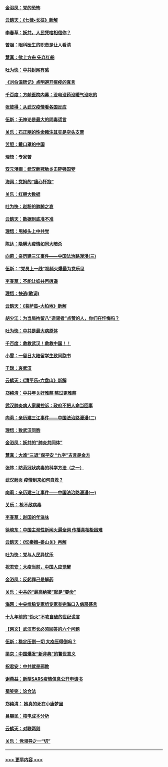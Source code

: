 #### [金浴凤：党的恐怖](../pages/nsc993/n11855849.md?t=02092255) 
#### [云鹤天：《七律▪长征》新解](../pages/nsc993/n11855479.md?t=02092255) 
#### [李春草：妖共，人民凭啥相信你？](../pages/nsc993/n11855196.md?t=02092255) 
#### [苦胆：眼科医生的职责是让人看清](../pages/nsc993/n11853840.md?t=02092255) 
#### [慧真：欲上方舟 先弃红船](../pages/nsc993/n11853483.md?t=02092255) 
#### [吐为快：中共封网有感](../pages/nsc993/n11852575.md?t=02092255) 
#### [《刘伯温碑记》点明避开瘟疫的真言](../pages/nsc993/n11852128.md?t=02092255) 
#### [千百度：方舱医院内幕：没电没药没暖气没吃的](../pages/nsc993/n11850211.md?t=02092255) 
#### [张彼得：从武汉疫情看各国反应](../pages/nsc993/n11850102.md?t=02092255) 
#### [伍新：无神论是最大的阴毒谎言](../pages/nsc993/n11846129.md?t=02092255) 
#### [关乐：石正丽的性命赌注其实是空头支票](../pages/nsc993/n11846109.md?t=02092255) 
#### [苦胆：戴口罩的中国](../pages/nsc993/n11845576.md?t=02092255) 
#### [理悟：专家苦](../pages/nsc993/n11845564.md?t=02092255) 
#### [双元漫画：武汉新冠肺炎击碎强国梦](../pages/nsc993/n11843320.md?t=02092255) 
#### [海网：党妈的“瘟心怀抱”](../pages/nsc993/n11840740.md?t=02092255) 
#### [关乐：红朝大数据](../pages/nsc993/n11840675.md?t=02092255) 
#### [吐为快：赵粉的肺腑之哀](../pages/nsc993/n11840618.md?t=02092255) 
#### [云鹤天：数据到底准不准](../pages/nsc993/n11840325.md?t=02092255) 
#### [理悟：甩掉头上中共党](../pages/nsc993/n11838826.md?t=02092255) 
#### [陈达：隐瞒大疫情如同大暗杀](../pages/nsc993/n11838771.md?t=02092255) 
#### [向莉：亲历建三江事件——中国法治路漫漫(三)](../pages/nsc993/n11831825.md?t=02092255) 
#### [伍新：“党员上一线”视频火爆最为党乐见](../pages/nsc993/n11838200.md?t=02092255) 
#### [李春草：不能让妖共再逍遥](../pages/nsc993/n11838102.md?t=02092255) 
#### [理悟：快逃(歌词)](../pages/nsc993/n11838083.md?t=02092255) 
#### [云鹤天：《菩萨蛮▪大柏地》新解](../pages/nsc993/n11838059.md?t=02092255) 
#### [胡少江：为当局拘留八“造谣者”点赞的人，你们在忏悔吗？](../pages/nsc993/n11836801.md?t=02092255) 
#### [吐为快：中共是最大病原体](../pages/nsc993/n11836748.md?t=02092255) 
#### [千百度：救救武汉！救救中国！！](../pages/nsc993/n11836145.md?t=02092255) 
#### [小雪：一留日大陆留学生致同胞书](../pages/nsc993/n11834624.md?t=02092255) 
#### [千瑞：哀武汉](../pages/nsc993/n11833647.md?t=02092255) 
#### [云鹤天：《清平乐▪六盘山》新解](../pages/nsc993/n11833611.md?t=02092255) 
#### [郑纯清：中共年关好难熬 熬过更难熬](../pages/nsc993/n11833489.md?t=02092255) 
#### [武汉肺炎病人家属控诉：政府不把人命当回事](../pages/nsc993/n11833205.md?t=02092255) 
#### [向莉：亲历建三江事件——中国法治路漫漫(二)](../pages/nsc993/n11829102.md?t=02092255) 
#### [理悟：致武汉同胞](../pages/nsc993/n11831522.md?t=02092255) 
#### [金浴凤：妖共的“肺炎共同体”](../pages/nsc993/n11829448.md?t=02092255) 
#### [慧真：大难“三退”保平安 “九字”吉言是金方](../pages/nsc993/n11829501.md?t=02092255) 
#### [张林：防范冠状病毒的科学方法（之一）](../pages/nsc993/n11828618.md?t=02092255) 
#### [武汉肺炎 疫情到来如何自救？](../pages/nsc993/n11827632.md?t=02092255) 
#### [向莉：亲历建三江事件——中国法治路漫漫(一)](../pages/nsc993/n11827190.md?t=02092255) 
#### [关乐： 枪不敌病毒](../pages/nsc993/n11826746.md?t=02092255) 
#### [李春草：赵国的年滋味](../pages/nsc993/n11826321.md?t=02092255) 
#### [徐晓东：中国主观性新闻火遍全网 传播真相极困难](../pages/nsc993/n11826508.md?t=02092255) 
#### [云鹤天：《忆秦娥▪娄山关》再解](../pages/nsc993/n11824682.md?t=02092255) 
#### [吐为快：党与人民异忧乐](../pages/nsc993/n11824660.md?t=02092255) 
#### [祝君安：大疫当前，中国人应觉醒](../pages/nsc993/n11821946.md?t=02092255) 
#### [金浴凤：反躬罪己是解药](../pages/nsc993/n11820280.md?t=02092255) 
#### [关乐：中共的“最高绝密”就是“要命”](../pages/nsc993/n11816946.md?t=02092255) 
#### [海网：中央维稳专家组专家夸完海口入病房感言](../pages/nsc993/n11815138.md?t=02092255) 
#### [十九年前的“伪火”不攻自破的世纪谎言](../pages/nsc993/n11813238.md?t=02092255) 
#### [【网文】武汉市长必须回答的六个问题](../pages/nsc993/n11813848.md?t=02092255) 
#### [伍新：稳定压倒一切 大疫压得倒吗？](../pages/nsc993/n11812634.md?t=02092255) 
#### [梁京：中国爆发“新非典”的警世意义](../pages/nsc993/n11812554.md?t=02092255) 
#### [祝君安：中共就是邪教](../pages/nsc993/n11812431.md?t=02092255) 
#### [谢燕益：新型SARS疫情信息公开申请书](../pages/nsc993/n11808840.md?t=02092255) 
#### [蜀笑笑：论合法](../pages/nsc993/n11808064.md?t=02092255) 
#### [郑纯清： 她真的死在小康梦里](../pages/nsc993/n11806623.md?t=02092255) 
#### [吕锡民：核电成本分析](../pages/nsc993/n11806284.md?t=02092255) 
#### [云鹤天：对联两则](../pages/nsc993/n11805957.md?t=02092255) 
#### [关乐： 党领导之一“切”](../pages/nsc993/n11804505.md?t=02092255) 

----
#### [ >>> 更早内容 <<< ](../indexes/nsc993-earlier.md)
